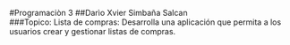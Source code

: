 #Programaciòn 3
##Darìo Xvier Simbaña Salcan                                 
###Topico: Lista de compras: Desarrolla una aplicación que permita a los usuarios crear y gestionar listas de compras.
